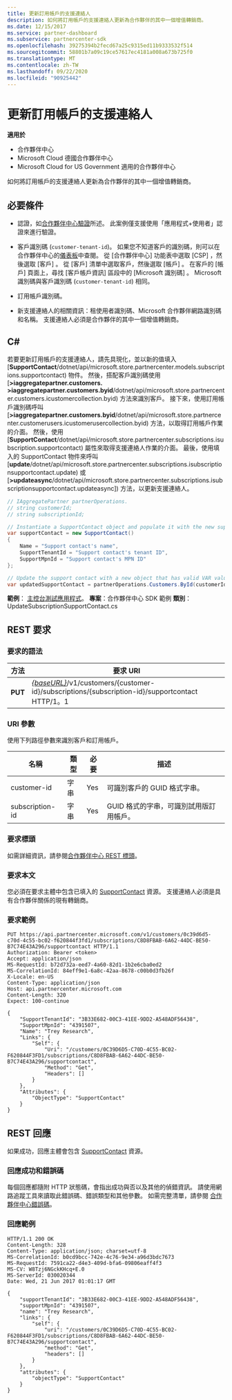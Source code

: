 ```yaml
---
title: 更新訂用帳戶的支援連絡人
description: 如何將訂用帳戶的支援連絡人更新為合作夥伴的其中一個增值轉銷商。
ms.date: 12/15/2017
ms.service: partner-dashboard
ms.subservice: partnercenter-sdk
ms.openlocfilehash: 39275394b2fecd67a25c9315ed11b9333532f514
ms.sourcegitcommit: 58801b7a09c19ce57617ec4181a008a673b725f0
ms.translationtype: MT
ms.contentlocale: zh-TW
ms.lasthandoff: 09/22/2020
ms.locfileid: "90925442"
---
```

# <a name="update-a-subscriptions-support-contact"></a>更新訂用帳戶的支援連絡人

**適用於**

- 合作夥伴中心
- Microsoft Cloud 德國合作夥伴中心
- Microsoft Cloud for US Government 適用的合作夥伴中心

如何將訂用帳戶的支援連絡人更新為合作夥伴的其中一個增值轉銷商。

## <a name="prerequisites"></a>必要條件

- 認證，如[合作夥伴中心驗證](partner-center-authentication.md)所述。 此案例僅支援使用「應用程式+使用者」認證來進行驗證。

- 客戶識別碼 (`customer-tenant-id`)。 如果您不知道客戶的識別碼，則可以在合作夥伴中心的[儀表板](https://partner.microsoft.com/dashboard)中查閱。 從 [合作夥伴中心] 功能表中選取 [CSP]  ，然後選取 [客戶]  。 從 [客戶] 清單中選取客戶，然後選取 [帳戶]  。 在客戶的 [帳戶] 頁面上，尋找 [客戶帳戶資訊]  區段中的 [Microsoft 識別碼]  。 Microsoft 識別碼與客戶識別碼 (`customer-tenant-id`) 相同。

- 訂用帳戶識別碼。

- 新支援連絡人的相關資訊：租使用者識別碼、Microsoft 合作夥伴網路識別碼和名稱。 支援連絡人必須是合作夥伴的其中一個增值轉銷商。

## <a name="c"></a>C\#

若要更新訂用帳戶的支援連絡人，請先具現化，並以新的值填入 [**SupportContact**/dotnet/api/microsoft.store.partnercenter.models.subscriptions.supportcontact) 物件。 然後，搭配客戶識別碼使用 [**>iaggregatepartner.customers. >iaggregatepartner.customers.byid**/dotnet/api/microsoft.store.partnercenter.customers.icustomercollection.byid) 方法來識別客戶。 接下來，使用訂用帳戶識別碼呼叫 [**>iaggregatepartner.customers.byid**/dotnet/api/microsoft.store.partnercenter.customerusers.icustomerusercollection.byid) 方法，以取得訂用帳戶作業的介面。 然後，使用 [**SupportContact**/dotnet/api/microsoft.store.partnercenter.subscriptions.isubscription.supportcontact) 屬性來取得支援連絡人作業的介面。 最後，使用填入的 SupportContact 物件來呼叫 [**update**/dotnet/api/microsoft.store.partnercenter.subscriptions.isubscriptionsupportcontact.update) 或 [**>updateasync**/dotnet/api/microsoft.store.partnercenter.subscriptions.isubscriptionsupportcontact.updateasync]) 方法，以更新支援連絡人。

``` csharp
// IAggregatePartner partnerOperations.
// string customerId;
// string subscriptionId;

// Instantiate a SupportContact object and populate it with the new support contact information.
var supportContact = new SupportContact()
{
    Name = "Support contact's name",
    SupportTenantId = "Support contact's tenant ID",
    SupportMpnId = "Support contact's MPN ID"
};

// Update the support contact with a new object that has valid VAR values.
var updatedSupportContact = partnerOperations.Customers.ById(customerId).Subscriptions.ById(subscriptionID).SupportContact.Update(supportContact);
```

**範例**： [主控台測試應用程式](console-test-app.md)。 **專案**：合作夥伴中心 SDK 範例 **類別**： UpdateSubscriptionSupportContact.cs

## <a name="rest-request"></a>REST 要求

### <a name="request-syntax"></a>要求的語法

| 方法  | 要求 URI                                                                                                                    |
|---------|--------------------------------------------------------------------------------------------------------------------------------|
| **PUT** | [*{baseURL}*](partner-center-rest-urls.md)/v1/customers/{customer-id}/subscriptions/{subscription-id}/supportcontact HTTP/1。1 |

### <a name="uri-parameter"></a>URI 參數

使用下列路徑參數來識別客戶和訂用帳戶。

| 名稱            | 類型   | 必要 | 描述                                                     |
|-----------------|--------|----------|-----------------------------------------------------------------|
| customer-id     | 字串 | Yes      | 可識別客戶的 GUID 格式字串。           |
| subscription-id | 字串 | Yes      | GUID 格式的字串，可識別試用版訂用帳戶。 |

### <a name="request-headers"></a>要求標頭

如需詳細資訊，請參閱[合作夥伴中心 REST 標頭](headers.md)。

### <a name="request-body"></a>要求本文

您必須在要求主體中包含已填入的 [SupportContact](subscription-resources.md#supportcontact) 資源。 支援連絡人必須是具有合作夥伴關係的現有轉銷商。

### <a name="request-example"></a>要求範例

```http
PUT https://api.partnercenter.microsoft.com/v1/customers/0c39d6d5-c70d-4c55-bc02-f620844f3fd1/subscriptions/C8D8FBAB-6A62-44DC-BE50-B7C74E43A296/supportcontact HTTP/1.1
Authorization: Bearer <token>
Accept: application/json
MS-RequestId: b72d732a-eed7-4a60-82d1-1b2e6cba0ed2
MS-CorrelationId: 84eff9e1-6a8c-42aa-8678-c00b0d3fb26f
X-Locale: en-US
Content-Type: application/json
Host: api.partnercenter.microsoft.com
Content-Length: 320
Expect: 100-continue

{
    "SupportTenantId": "3B33E682-00C3-41EE-9DD2-A548ADF56438",
    "SupportMpnId": "4391507",
    "Name": "Trey Research",
    "Links": {
        "Self": {
            "Uri": "/customers/0C39D6D5-C70D-4C55-BC02-F620844F3FD1/subscriptions/C8D8FBAB-6A62-44DC-BE50-B7C74E43A296/supportcontact",
            "Method": "Get",
            "Headers": []
        }
    },
    "Attributes": {
        "ObjectType": "SupportContact"
    }
}
```

## <a name="rest-response"></a>REST 回應

如果成功，回應主體會包含 [SupportContact](subscription-resources.md#supportcontact) 資源。

### <a name="response-success-and-error-codes"></a>回應成功和錯誤碼

每個回應都隨附 HTTP 狀態碼，會指出成功與否以及其他的偵錯資訊。 請使用網路追蹤工具來讀取此錯誤碼、錯誤類型和其他參數。 如需完整清單，請參閱 [合作夥伴中心錯誤碼](error-codes.md)。

### <a name="response-example"></a>回應範例

```http
HTTP/1.1 200 OK
Content-Length: 328
Content-Type: application/json; charset=utf-8
MS-CorrelationId: b0cd9bcc-742e-4c76-9e34-a96d3bdc7673
MS-RequestId: 7591ca22-d4e3-409d-bfa6-09806eaff4f3
MS-CV: W8Tzj6NGckKHcq+E.0
MS-ServerId: 030020344
Date: Wed, 21 Jun 2017 01:01:17 GMT

{
    "supportTenantId": "3B33E682-00C3-41EE-9DD2-A548ADF56438",
    "supportMpnId": "4391507",
    "name": "Trey Research",
    "links": {
        "self": {
            "uri": "/customers/0C39D6D5-C70D-4C55-BC02-F620844F3FD1/subscriptions/C8D8FBAB-6A62-44DC-BE50-B7C74E43A296/supportcontact",
            "method": "Get",
            "headers": []
        }
    },
    "attributes": {
        "objectType": "SupportContact"
    }
}
```
